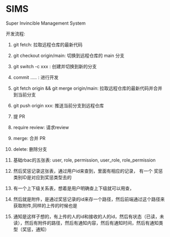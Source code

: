 # SIMS

Super Invincible Management System

开发流程:
1. git fetch: 拉取远程仓库的最新代码
2. git checkout origin/main: 切换到远程仓库的 main 分支
3. git switch -c xxx : 创建并切换到新的分支
4. commit ..... : 进行开发
5. git fetch origin && git merge origin/main: 拉取远程仓库的最新代码并合并到当前分支
6. git push origin xxx: 推送当前分支到远程仓库
7. 提 PR
8. require review: 请求review
9. merge: 合并 PR
10. delete: 删除分支

1. 基础rbac的五张表: user, role, permission, user_role, role_permission
2. 然后奖惩记录这张表，通过用户id来查到，里面有相应的记录， 有一个 奖惩类别ID是对应到奖惩类型去的
3. 有一个上下级关系表，想着是用户明确查上下级就可以用查，
4. 然后就是附件，是通过奖惩记录的id来存一个路径，然后前端通过这个路径来获取附件,同样的上传的时候也是
5. 通知是这样子想的，有上传的人的id和接收的人的id，然后有状态（已读，未读），然后有附件的路径，然后有通知内容，然后有通知时间，然后有通知类型（奖惩，通知）